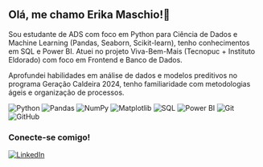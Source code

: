 ## Olá, me chamo Erika Maschio!🤍

Sou estudante de ADS com foco em Python para Ciência de Dados e Machine Learning (Pandas, Seaborn, Scikit-learn), tenho conhecimentos em SQL e Power BI.
Atuei no projeto Viva-Bem-Mais (Tecnopuc + Instituto Eldorado) com foco em Frontend e Banco de Dados.

Aprofundei habilidades em análise de dados e modelos preditivos no programa Geração Caldeira 2024, tenho familiaridade com metodologias ágeis e organização de processos.

![Python](https://img.shields.io/badge/Python-3776AB?style=for-the-badge&logo=python&logoColor=white)
![Pandas](https://img.shields.io/badge/Pandas-150458?style=for-the-badge&logo=pandas&logoColor=white)
![NumPy](https://img.shields.io/badge/NumPy-013243?style=for-the-badge&logo=numpy&logoColor=white)
![Matplotlib](https://img.shields.io/badge/Matplotlib-11557C?style=for-the-badge&logo=matplotlib&logoColor=white)
![SQL](https://img.shields.io/badge/SQL-4479A1?style=for-the-badge&logo=postgresql&logoColor=white)
![Power BI](https://img.shields.io/badge/Power%20BI-F2C811?style=for-the-badge&logo=powerbi&logoColor=black)
![Git](https://img.shields.io/badge/GIT-F05032?style=for-the-badge&logo=git&logoColor=white)
![GitHub](https://img.shields.io/badge/GitHub-181717?style=for-the-badge&logo=github&logoColor=white)

### Conecte-se comigo!

[![LinkedIn](https://img.shields.io/badge/LinkedIn-0A66C2?style=for-the-badge&logo=linkedin&logoColor=white)](www.linkedin.com/in/maschioerika)

